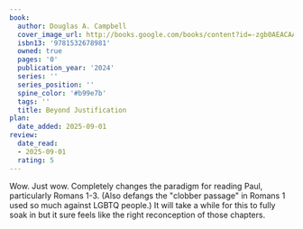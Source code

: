 ```yaml
---
book:
  author: Douglas A. Campbell
  cover_image_url: http://books.google.com/books/content?id=-zgb0AEACAAJ&printsec=frontcover&img=1&zoom=1&source=gbs_api
  isbn13: '9781532678981'
  owned: true
  pages: '0'
  publication_year: '2024'
  series: ''
  series_position: ''
  spine_color: '#b99e7b'
  tags: ''
  title: Beyond Justification
plan:
  date_added: 2025-09-01
review:
  date_read:
  - 2025-09-01
  rating: 5
---
```

Wow. Just wow. Completely changes the paradigm for reading Paul, particularly Romans 1-3. (Also defangs the "clobber passage" in Romans 1 used so much against LGBTQ people.) It will take a while for this to fully soak in but it sure feels like the right reconception of those chapters.
